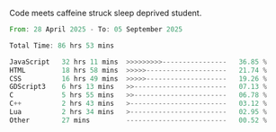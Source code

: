 Code meets caffeine struck sleep deprived student.

<!--START_SECTION:waka-->

```rust
From: 28 April 2025 - To: 05 September 2025

Total Time: 86 hrs 53 mins

JavaScript   32 hrs 11 mins  >>>>>>>>>----------------   36.85 %
HTML         18 hrs 58 mins  >>>>>--------------------   21.74 %
CSS          16 hrs 49 mins  >>>>>--------------------   19.26 %
GDScript3    6 hrs 13 mins   >>-----------------------   07.13 %
C            5 hrs 55 mins   >>-----------------------   06.78 %
C++          2 hrs 43 mins   >------------------------   03.12 %
Lua          2 hrs 34 mins   >------------------------   02.95 %
Other        27 mins         -------------------------   00.52 %
```

<!--END_SECTION:waka-->
